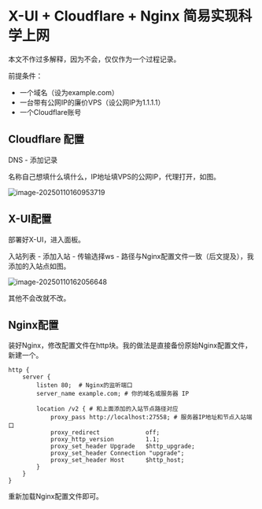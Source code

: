 # X-UI + Cloudflare + Nginx 简易实现科学上网

本文不作过多解释，因为不会，仅仅作为一个过程记录。

前提条件：

- 一个域名（设为example.com）
- 一台带有公网IP的廉价VPS（设公网IP为1.1.1.1）
- 一个Cloudflare账号

## Cloudflare 配置

DNS - 添加记录

名称自己想填什么填什么，IP地址填VPS的公网IP，代理打开，如图。

![image-20250110160953719](C:\Users\mokshira\AppData\Roaming\Typora\typora-user-images\image-20250110160953719.png)

## X-UI配置

部署好X-UI，进入面板。

入站列表 - 添加入站 - 传输选择ws - 路径与Nginx配置文件一致（后文提及），我添加的入站点如图。

![image-20250110162056648](C:\Users\mokshira\AppData\Roaming\Typora\typora-user-images\image-20250110162056648.png)

其他不会改就不改。

## Nginx配置

装好Nginx，修改配置文件在http块。我的做法是直接备份原始Nginx配置文件，新建一个。

```
http {
    server {
        listen 80;  # Nginx的监听端口
        server_name example.com; # 你的域名或服务器 IP

        location /v2 { # 和上面添加的入站节点路径对应
            proxy_pass http://localhost:27558; # 服务器IP地址和节点入站端口
            proxy_redirect             off;
            proxy_http_version         1.1;
            proxy_set_header Upgrade   $http_upgrade;
            proxy_set_header Connection "upgrade";
            proxy_set_header Host      $http_host;
        }
    }
}
```

重新加载Nginx配置文件即可。

